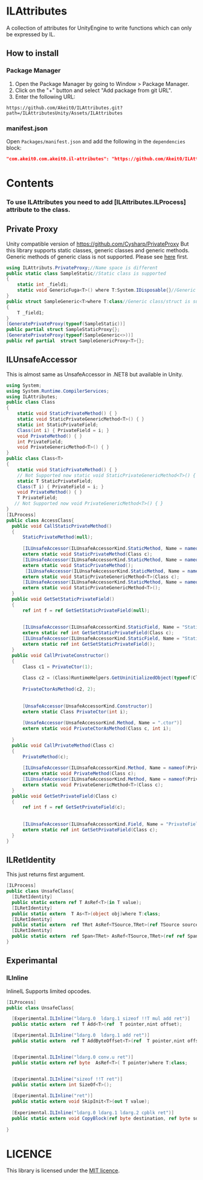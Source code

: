 # ILAttributes
A collection of attributes for UnityEngine to write functions which can only be expressed by IL.

## How to install
### Package Manager
1. Open the Package Manager by going to Window > Package Manager.
2. Click on the "+" button and select "Add package from git URL".
3. Enter the following URL:

```
https://github.com/Akeit0/ILAttributes.git?path=/ILAttributesUnity/Assets/ILAttributes
```
### manifest.json
Open `Packages/manifest.json` and add the following in the `dependencies` block:

```json
"com.akeit0.com.akeit0.il-attributes": "https://github.com/Akeit0/ILAttributes.git?path=/ILAttributesUnity/Assets/ILAttributes"
```
# Contents
### To use ILAttributes you need to add [ILAttributes.ILProcess] attribute to the class.

## Private Proxy
Unity compatible version of
https://github.com/Cysharp/PrivateProxy
But this library supports static classes, generic classes and generic methods.
Generic methods of generic class is not supported.
Please see [here](https://github.com/Cysharp/PrivateProxy) first.
```cs
using ILAttributs.PrivateProxy;//Name space is different
public static class SampleStatic//Static class is supported
{
    static int _field1;
    static void GenericFuga<T>() where T:System.IDisposable{}//Generic method is supported with constraints
}
public struct SampleGeneric<T>where T:class//Generic class/struct is supported with constraints
{
    T _field1;
}
[GeneratePrivateProxy(typeof(SampleStatic))]
public partial struct SampleStaticProxy{};
[GeneratePrivateProxy(typeof(SampleGeneric<>))]
public ref partial  struct SampleGenericProxy<T>{};
```
## ILUnsafeAccessor
This is almost same as UnsafeAccessor in .NET8 but available in Unity.
```cs
using System;
using System.Runtime.CompilerServices;
using ILAttributes;
public class Class
{
    static void StaticPrivateMethod() { }
    static void StaticPrivateGenericMethod<T>() { }
    static int StaticPrivateField;
    Class(int i) { PrivateField = i; }
    void PrivateMethod() { }
    int PrivateField;
    void PrivateGenericMethod<T>() { }
}
public class Class<T>
{
    static void StaticPrivateMethod() { }
    // Not Supported now static void StaticPrivateGenericMethod<T>() { }
    static T StaticPrivateField;
    Class(T i) { PrivateField = i; }
    void PrivateMethod() { }
    T PrivateField;
   // Not Supported now void PrivateGenericMethod<T>() { }
}
[ILProcess]
public class AccessClass{
  public void CallStaticPrivateMethod()
  {
      StaticPrivateMethod(null);
  
      [ILUnsafeAccessor(ILUnsafeAccessorKind.StaticMethod, Name = nameof(StaticPrivateMethod))]
      extern static void StaticPrivateMethod(Class c);
      [ILUnsafeAccessor(ILUnsafeAccessorKind.StaticMethod, Name = nameof(StaticPrivateMethod),typeof(Class))]
      extern static void StaticPrivateMethod();
       [ILUnsafeAccessor(ILUnsafeAccessorKind.StaticMethod, Name = nameof(StaticPrivateGenericMethod))]
      extern static void StaticPrivateGenericMethod<T>(Class c);
      [ILUnsafeAccessor(ILUnsafeAccessorKind.StaticMethod, Name = nameof(StaticPrivateGenericMethod),typeof(Class))]
      extern static void StaticPrivateGenericMethod<T>();
  }
  public void GetSetStaticPrivateField()
  {
      ref int f = ref GetSetStaticPrivateField(null);
  
  
      [ILUnsafeAccessor(ILUnsafeAccessorKind.StaticField, Name = "StaticPrivateField")]
      extern static ref int GetSetStaticPrivateField(Class c);
      [ILUnsafeAccessor(ILUnsafeAccessorKind.StaticField, Name = "StaticPrivateField",typeof(Class))]
      extern static ref int GetSetStaticPrivateField();
  }
  public void CallPrivateConstructor()
  {
      Class c1 = PrivateCtor(1);
  
      Class c2 = (Class)RuntimeHelpers.GetUninitializedObject(typeof(Class));
  
      PrivateCtorAsMethod(c2, 2);
  
  
      [UnsafeAccessor(UnsafeAccessorKind.Constructor)]
      extern static Class PrivateCtor(int i);
  
      [UnsafeAccessor(UnsafeAccessorKind.Method, Name = ".ctor")]
      extern static void PrivateCtorAsMethod(Class c, int i);
  
  }
  public void CallPrivateMethod(Class c)
  {
      PrivateMethod(c);
  
      [ILUnsafeAccessor(ILUnsafeAccessorKind.Method, Name = nameof(PrivateMethod))]
      extern static void PrivateMethod(Class c);
      [ILUnsafeAccessor(ILUnsafeAccessorKind.Method, Name = nameof(PrivateGenericMethod))]
      extern static void PrivateGenericMethod<T>(Class c);
  }
  public void GetSetPrivateField(Class c)
  {
      ref int f = ref GetSetPrivateField(c);
  
  
      [ILUnsafeAccessor(ILUnsafeAccessorKind.Field, Name = "PrivateField")]
      extern static ref int GetSetPrivateField(Class c);
  }
}
```
## ILRetIdentity
This just returns first argument.
```cs
[ILProcess]
public class UnsafeClass{
  [ILRetIdentity]
  public static extern ref T AsRef<T>(in T value);
  [ILRetIdentity]
  public static extern  T As<T>(object obj)where T:class;
  [ILRetIdentity]
  public static extern  ref TRet AsRef<TSource,TRet>(ref TSource source);
  [ILRetIdentity]
  public static extern  ref Span<TRet> AsRef<TSource,TRet>(ref ref Span<TSource> source);
}
```
## Experimantal
### ILInline
InlineIL
Supports limited opcodes.
```cs
[ILProcess]
public class UnsafeClass{

  [Experimental.ILInline("ldarg.0  ldarg.1 sizeof !!T mul add ret")]
  public static extern  ref T Add<T>(ref  T pointer,nint offset);

  [Experimental.ILInline("ldarg.0  ldarg.1 add ret")]
  public static extern  ref T AddByteOffset<T>(ref  T pointer,nint offset);


  [Experimental.ILInline("ldarg.0 conv.u ret")]
  public static extern ref byte  AsRef<T>( T pointer)where T:class;


  [Experimental.ILInline("sizeof !!T ret")]
  public static extern int SizeOf<T>();
  
  [Experimental.ILInline("ret")]
  public static extern void SkipInit<T>(out T value);
  
  [Experimental.ILInline("ldarg.0 ldarg.1 ldarg.2 cpblk ret")]
  public static extern void CopyBlock(ref byte destination, ref byte source, uint byteCount);
        
}
```
# LICENCE
This library is licensed under the [MIT licence](/LICENCE).
